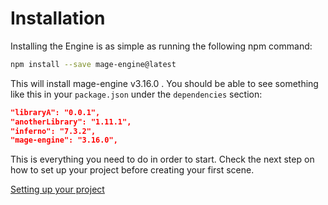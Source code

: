 # Installation

Installing the Engine is as simple as running the following npm command:

```bash
npm install --save mage-engine@latest
```

This will install mage-engine v3.16.0 . You should be able to see something like this in your `package.json` under the `dependencies` section:

```json
"libraryA": "0.0.1",
"anotherLibrary": "1.11.1",
"inferno": "7.3.2",
"mage-engine": "3.16.0",
```

This is everything you need to do in order to start. Check the next step on how to set up your project before creating your first scene.

[Setting up your project](/engine/getting-started/setting-up-your-project.md)